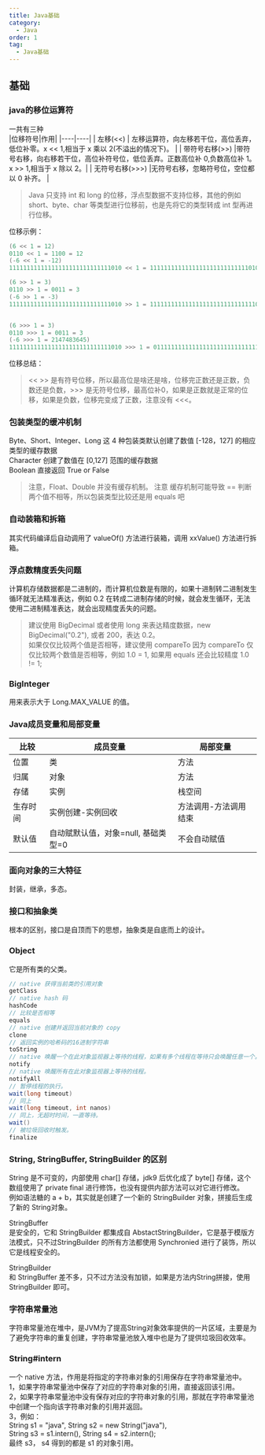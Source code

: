 ```yaml
---
title: Java基础
category:
  - Java
order: 1
tag:
  - Java基础
---
```



## 基础
### java的移位运算符
一共有三种  
|位移符号|作用|
|----|----|
| 左移(<<) | 左移运算符，向左移若干位，高位丢弃，低位补零。x << 1,相当于 x 乘以 2(不溢出的情况下)。 |
| 带符号右移(>>) |带符号右移，向右移若干位，高位补符号位，低位丢弃。正数高位补 0,负数高位补 1。x >> 1,相当于 x 除以 2。|
| 无符号右移(>>>) |无符号右移，忽略符号位，空位都以 0 补齐。 |
> Java 只支持 int 和 long 的位移，浮点型数据不支持位移，其他的例如 short、byte、char 等类型进行位移前，也是先将它的类型转成 int 型再进行位移。  

位移示例：
```java
(6 << 1 = 12)
0110 << 1 = 1100 = 12
(-6 << 1 = -12) 
11111111111111111111111111111010 << 1 = 11111111111111111111111111110100

(6 >> 1 = 3)  
0110 >> 1 = 0011 = 3
(-6 >> 1 = -3)  
11111111111111111111111111111010 >> 1 = 11111111111111111111111111111101(-3)


(6 >>> 1 = 3) 
0110 >>> 1 = 0011 = 3
(-6 >>> 1 = 2147483645) 
11111111111111111111111111111010 >>> 1 = 01111111111111111111111111111101(2147483645)
```
位移总结：
> << >> 是有符号位移，所以最高位是啥还是啥，位移完正数还是正数，负数还是负数，>>> 是无符号位移，最高位补0，如果是正数就是正常的位移，如果是负数，位移完变成了正数，注意没有 <<<。

### 包装类型的缓冲机制
Byte、Short、Integer、Long 这 4 种包装类默认创建了数值 [-128，127] 的相应类型的缓存数据    
Character 创建了数值在 [0,127] 范围的缓存数据  
Boolean 直接返回 True or False
> 注意，Float、Double 并没有缓存机制。
> 注意 缓存机制可能导致 == 判断两个值不相等，所以包装类型比较还是用 equals 吧

### 自动装箱和拆箱
其实代码编译后自动调用了 valueOf() 方法进行装箱，调用 xxValue() 方法进行拆箱。

### 浮点数精度丢失问题
计算机存储数据都是二进制的，而计算机位数是有限的，如果十进制转二进制发生循环就无法精准表达，例如 0.2 在转成二进制存储的时候，就会发生循环，无法使用二进制精准表达，就会出现精度丢失的问题。
> 建议使用 BigDecimal 或者使用 long 来表达精度数据，new BigDecimal("0.2"), 或者 200，表达 0.2。  
> 如果仅仅比较两个值是否相等，建议使用 compareTo 因为 compareTo 仅仅比较两个数值是否相等，例如 1.0 = 1, 如果用 equals 还会比较精度 1.0 != 1;

### BigInteger 
用来表示大于 Long.MAX_VALUE 的值。

### Java成员变量和局部变量

| 比较 | 成员变量 | 局部变量 |
|----|----|----|
| 位置| 类 | 方法 |
| 归属| 对象 | 方法 |
| 存储| 实例| 栈空间 |
| 生存时间| 实例创建-实例回收 | 方法调用-方法调用结束 |
| 默认值| 自动赋默认值，对象=null, 基础类型=0 | 不会自动赋值 |

### 面向对象的三大特征
封装，继承，多态。

### 接口和抽象类
根本的区别，接口是自顶而下的思想，抽象类是自底而上的设计。

### Object
它是所有类的父类。
```java
// native 获得当前类的引用对象
getClass
// native hash 码
hashCode
// 比较是否相等
equals
// native 创建并返回当前对象的 copy
clone
// 返回实例的哈希码的16进制字符串
toString
// native 唤醒一个在此对象监视器上等待的线程，如果有多个线程在等待只会唤醒任意一个。
notify
// native 唤醒所有在此对象监视器上等待的线程。
notifyAll
// 暂停线程的执行。
wait(long timeout)
// 同上
wait(long timeout, int nanos)
// 同上，无超时时间，一直等待。
wait()
// 被垃圾回收时触发。
finalize
```

### String, StringBuffer, StringBuilder 的区别
String 
是不可变的，内部使用 char[] 存储，jdk9 后优化成了 byte[] 存储，这个数组使用了 private final 进行修饰，也没有提供内部方法可以对它进行修改。  
例如语法糖的 a + b，其实就是创建了一个新的 StringBuilder 对象，拼接后生成了新的 String对象。

StringBuffer   
是安全的，它和 StringBuilder 都集成自 AbstactStringBuilder，它是基于模版方法模式，只不过StringBuilder 的所有方法都使用 Synchronied 进行了装饰，所以它是线程安全的。  

StringBuilder  
和 StringBuffer 差不多，只不过方法没有加锁，如果是方法内String拼接，使用 StringBuilder 即可。

### 字符串常量池
字符串常量池在堆中，是JVM为了提高String对象效率提供的一片区域，主要是为了避免字符串的重复创建，字符串常量池放入堆中也是为了提供垃圾回收效率。

### String#intern
一个 native 方法，作用是将指定的字符串对象的引用保存在字符串常量池中。  
1，如果字符串常量池中保存了对应的字符串对象的引用，直接返回该引用。  
2，如果字符串常量池中没有保存对应的字符串对象的引用，那就在字符串常量池中创建一个指向该字符串对象的引用并返回。   
3，例如：  
String s1 = "java", String s2 = new String("java"),   
String s3 = s1.intern(), String s4 = s2.intern();   
最终 s3， s4 得到的都是 s1 的对象引用。
